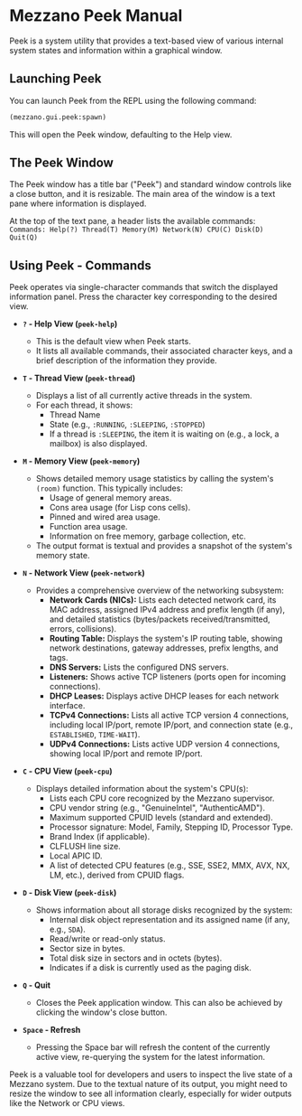 # Mezzano Peek Manual

Peek is a system utility that provides a text-based view of various internal system states and information within a graphical window.

## Launching Peek

You can launch Peek from the REPL using the following command:

```lisp
(mezzano.gui.peek:spawn)
```

This will open the Peek window, defaulting to the Help view.

## The Peek Window

The Peek window has a title bar ("Peek") and standard window controls like a close button, and it is resizable. The main area of the window is a text pane where information is displayed.

At the top of the text pane, a header lists the available commands:
`Commands: Help(?) Thread(T) Memory(M) Network(N) CPU(C) Disk(D) Quit(Q)`

## Using Peek - Commands

Peek operates via single-character commands that switch the displayed information panel. Press the character key corresponding to the desired view.

*   **`?` - Help View (`peek-help`)**
    *   This is the default view when Peek starts.
    *   It lists all available commands, their associated character keys, and a brief description of the information they provide.

*   **`T` - Thread View (`peek-thread`)**
    *   Displays a list of all currently active threads in the system.
    *   For each thread, it shows:
        *   Thread Name
        *   State (e.g., `:RUNNING`, `:SLEEPING`, `:STOPPED`)
        *   If a thread is `:SLEEPING`, the item it is waiting on (e.g., a lock, a mailbox) is also displayed.

*   **`M` - Memory View (`peek-memory`)**
    *   Shows detailed memory usage statistics by calling the system's `(room)` function. This typically includes:
        *   Usage of general memory areas.
        *   Cons area usage (for Lisp cons cells).
        *   Pinned and wired area usage.
        *   Function area usage.
        *   Information on free memory, garbage collection, etc.
    *   The output format is textual and provides a snapshot of the system's memory state.

*   **`N` - Network View (`peek-network`)**
    *   Provides a comprehensive overview of the networking subsystem:
        *   **Network Cards (NICs):** Lists each detected network card, its MAC address, assigned IPv4 address and prefix length (if any), and detailed statistics (bytes/packets received/transmitted, errors, collisions).
        *   **Routing Table:** Displays the system's IP routing table, showing network destinations, gateway addresses, prefix lengths, and tags.
        *   **DNS Servers:** Lists the configured DNS servers.
        *   **Listeners:** Shows active TCP listeners (ports open for incoming connections).
        *   **DHCP Leases:** Displays active DHCP leases for each network interface.
        *   **TCPv4 Connections:** Lists all active TCP version 4 connections, including local IP/port, remote IP/port, and connection state (e.g., `ESTABLISHED`, `TIME-WAIT`).
        *   **UDPv4 Connections:** Lists active UDP version 4 connections, showing local IP/port and remote IP/port.

*   **`C` - CPU View (`peek-cpu`)**
    *   Displays detailed information about the system's CPU(s):
        *   Lists each CPU core recognized by the Mezzano supervisor.
        *   CPU vendor string (e.g., "GenuineIntel", "AuthenticAMD").
        *   Maximum supported CPUID levels (standard and extended).
        *   Processor signature: Model, Family, Stepping ID, Processor Type.
        *   Brand Index (if applicable).
        *   CLFLUSH line size.
        *   Local APIC ID.
        *   A list of detected CPU features (e.g., SSE, SSE2, MMX, AVX, NX, LM, etc.), derived from CPUID flags.

*   **`D` - Disk View (`peek-disk`)**
    *   Shows information about all storage disks recognized by the system:
        *   Internal disk object representation and its assigned name (if any, e.g., `SDA`).
        *   Read/write or read-only status.
        *   Sector size in bytes.
        *   Total disk size in sectors and in octets (bytes).
        *   Indicates if a disk is currently used as the paging disk.

*   **`Q` - Quit**
    *   Closes the Peek application window. This can also be achieved by clicking the window's close button.

*   **`Space` - Refresh**
    *   Pressing the Space bar will refresh the content of the currently active view, re-querying the system for the latest information.

Peek is a valuable tool for developers and users to inspect the live state of a Mezzano system. Due to the textual nature of its output, you might need to resize the window to see all information clearly, especially for wider outputs like the Network or CPU views.
